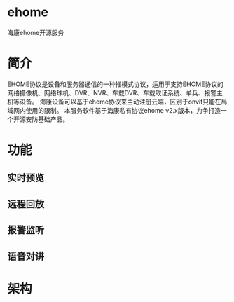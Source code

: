 # ehome
海康ehome开源服务
# 简介
EHOME协议是设备和服务器通信的一种推模式协议，适用于支持EHOME协议的网络摄像机、网络球机、DVR、NVR、车载DVR、车载取证系统、单兵、报警主机等设备。
海康设备可以基于ehome协议来主动注册云端，区别于onvif只能在局域网内使用的限制。
本服务软件基于海康私有协议ehome v2.x版本，力争打造一个开源安防基础产品。
# 功能
## 实时预览
## 远程回放
## 报警监听
## 语音对讲

# 架构
